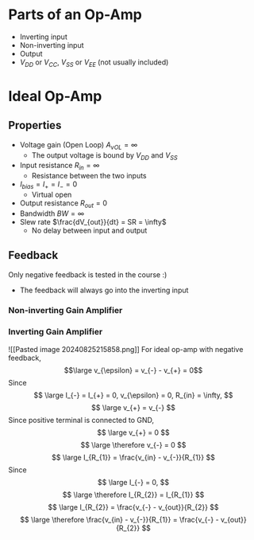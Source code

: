 # Parts of an Op-Amp
- Inverting input
- Non-inverting input
- Output
- $V_{DD}$ or $V_{CC}$, $V_{SS}$ or $V_{EE}$ (not usually included)

# Ideal Op-Amp
## Properties
- Voltage gain (Open Loop) $A_{vOL} = \infty$
	-  The output voltage is bound by $V_{DD}$ and $V_{SS}$
- Input resistance $R_{in} = \infty$
	- Resistance between the two inputs
- $I_{bias} = I_{+} = I_{-} = 0$
	- Virtual open
- Output resistance $R_{out} = 0$
- Bandwidth $BW = \infty$
- Slew rate $\frac{dV_{out}}{dt} = SR = \infty$
	- No delay between input and output
## Feedback
Only negative feedback is tested in the course :)
- The feedback will always go into the inverting input
### Non-inverting Gain Amplifier

### Inverting Gain Amplifier
![[Pasted image 20240825215858.png]]
For ideal op-amp with negative feedback,
$$\large v_{\epsilon} = v_{-} - v_{+} = 0$$
Since
$$
\large
I_{-} = I_{+} = 0,
v_{\epsilon} = 0,
R_{in} = \infty,
$$
$$
\large
v_{+} = v_{-}
$$
Since positive terminal is connected to GND,
$$
\large
v_{+} = 0
$$
$$
\large
\therefore v_{-} = 0
$$
$$
\large
I_{R_{1}} = \frac{v_{in} - v_{-}}{R_{1}}
$$
Since
$$
\large
I_{-} = 0,
$$
$$
\large
\therefore I_{R_{2}} = I_{R_{1}}
$$
$$
\large
I_{R_{2}} = \frac{v_{-} - v_{out}}{R_{2}}
$$
$$
\large
\therefore \frac{v_{in} - v_{-}}{R_{1}} = \frac{v_{-} - v_{out}}{R_{2}}
$$
